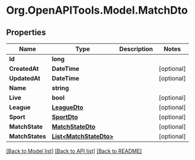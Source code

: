 # Org.OpenAPITools.Model.MatchDto

## Properties

Name | Type | Description | Notes
------------ | ------------- | ------------- | -------------
**Id** | **long** |  | 
**CreatedAt** | **DateTime** |  | [optional] 
**UpdatedAt** | **DateTime** |  | [optional] 
**Name** | **string** |  | 
**Live** | **bool** |  | [optional] 
**League** | [**LeagueDto**](LeagueDto.md) |  | [optional] 
**Sport** | [**SportDto**](SportDto.md) |  | [optional] 
**MatchState** | [**MatchStateDto**](MatchStateDto.md) |  | [optional] 
**MatchStates** | [**List&lt;MatchStateDto&gt;**](MatchStateDto.md) |  | [optional] 

[[Back to Model list]](../README.md#documentation-for-models) [[Back to API list]](../README.md#documentation-for-api-endpoints) [[Back to README]](../README.md)

